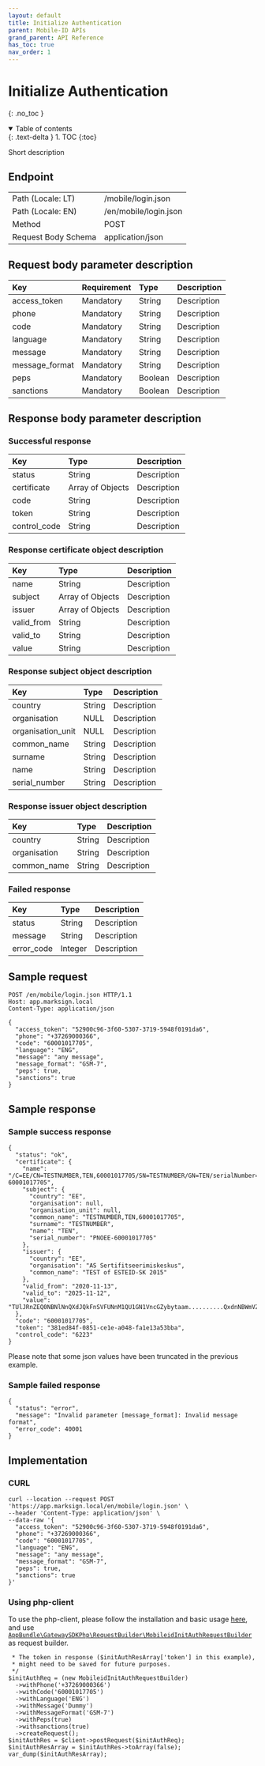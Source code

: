```yaml
---
layout: default
title: Initialize Authentication
parent: Mobile-ID APIs
grand_parent: API Reference
has_toc: true
nav_order: 1
---
```


# Initialize Authentication
{: .no_toc }

<details open markdown="block">
  <summary>
    Table of contents
  </summary>
  {: .text-delta }
1. TOC
{:toc}
</details>

Short description

## Endpoint

<table>
  <tbody>
    <tr>
      <td>Path (Locale: LT)</td>
      <td>/mobile/login.json</td>
    </tr>
    <tr>
      <td>Path (Locale: EN)</td>
      <td>/en/mobile/login.json</td>
    </tr>
    <tr>
      <td>Method</td>
      <td>POST</td>
    </tr>
    <tr>
      <td>Request Body Schema</td>
      <td>application/json</td>
    </tr>
  </tbody>
</table>



## Request body parameter description

| Key | Requirement | Type | Description |
| :--- | :--- | :--- | :--- |
| access_token | Mandatory | String | Description |
| phone | Mandatory | String | Description |
| code | Mandatory | String | Description |
| language | Mandatory | String | Description |
| message | Mandatory | String | Description |
| message_format | Mandatory | String | Description |
| peps | Mandatory | Boolean | Description |
| sanctions | Mandatory | Boolean | Description |



## Response body parameter description

### Successful response

| Key | Type | Description |
| :--- | :--- | :--- |
| status | String | Description |
| certificate | Array of Objects | Description |
| code | String | Description |
| token | String | Description |
| control_code | String | Description |

### Response certificate object description

| Key | Type | Description |
| :--- | :--- | :--- |
| name | String | Description |
| subject | Array of Objects | Description |
| issuer | Array of Objects | Description |
| valid_from | String | Description |
| valid_to | String | Description |
| value | String | Description |

### Response subject object description

| Key | Type | Description |
| :--- | :--- | :--- |
| country | String | Description |
| organisation | NULL | Description |
| organisation_unit | NULL | Description |
| common_name | String | Description |
| surname | String | Description |
| name | String | Description |
| serial_number | String | Description |

### Response issuer object description

| Key | Type | Description |
| :--- | :--- | :--- |
| country | String | Description |
| organisation | String | Description |
| common_name | String | Description |



### Failed response

| Key | Type | Description |
| :--- | :--- | :--- |
| status | String | Description |
| message | String | Description |
| error_code | Integer | Description |



## Sample request

```
POST /en/mobile/login.json HTTP/1.1
Host: app.marksign.local
Content-Type: application/json

{
  "access_token": "52900c96-3f60-5307-3719-5948f0191da6",
  "phone": "+37269000366",
  "code": "60001017705",
  "language": "ENG",
  "message": "any message",
  "message_format": "GSM-7",
  "peps": true,
  "sanctions": true
}
```

## Sample response

### Sample success response

```
{
  "status": "ok",
  "certificate": {
    "name": "/C=EE/CN=TESTNUMBER,TEN,60001017705/SN=TESTNUMBER/GN=TEN/serialNumber=PNOEE-60001017705",
    "subject": {
      "country": "EE",
      "organisation": null,
      "organisation_unit": null,
      "common_name": "TESTNUMBER,TEN,60001017705",
      "surname": "TESTNUMBER",
      "name": "TEN",
      "serial_number": "PNOEE-60001017705"
    },
    "issuer": {
      "country": "EE",
      "organisation": "AS Sertifitseerimiskeskus",
      "common_name": "TEST of ESTEID-SK 2015"
    },
    "valid_from": "2020-11-13",
    "valid_to": "2025-11-12",
    "value": "TUlJRnZEQ0NBNlNnQXdJQkFnSVFUNnM1QU1GN1VncGZybytaam..........QxdnNBWmVZRGlveURtejVEaVg5QUlPWUtkWVhxOGZRT2k3ND0="
  },
  "code": "60001017705",
  "token": "381ed84f-0851-ce1e-a048-fa1e13a53bba",
  "control_code": "6223"
}
```

Please note that some json values have been truncated in the previous example.

### Sample failed response

```
{
  "status": "error",
  "message": "Invalid parameter [message_format]: Invalid message format",
  "error_code": 40001
}
```

## Implementation

### CURL

```
curl --location --request POST 'https://app.marksign.local/en/mobile/login.json' \
--header 'Content-Type: application/json' \
--data-raw '{
  "access_token": "52900c96-3f60-5307-3719-5948f0191da6",
  "phone": "+37269000366",
  "code": "60001017705",
  "language": "ENG",
  "message": "any message",
  "message_format": "GSM-7",
  "peps": true,
  "sanctions": true
}'
```

### Using php-client

To use the php-client, please follow the installation and basic usage [here](/documentation/sdk-php-client.html#usage), and use [`AppBundle\GatewaySDKPhp\RequestBuilder\MobileidInitAuthRequestBuilder`](/documentation/class-ref/GatewaySDKPhp/RequestBuilder/MobileidInitAuthRequestBuilder.html) as request builder.

```
 * The token in response ($initAuthResArray['token'] in this example),
 * might need to be saved for future purposes.
 */
$initAuthReq = (new MobileidInitAuthRequestBuilder)
  ->withPhone('+37269000366')
  ->withCode('60001017705')
  ->withLanguage('ENG')
  ->withMessage('Dummy')
  ->withMessageFormat('GSM-7')
  ->withPeps(true)
  ->withsanctions(true)
  ->createRequest();
$initAuthRes = $client->postRequest($initAuthReq);
$initAuthResArray = $initAuthRes->toArray(false);
var_dump($initAuthResArray);

```
